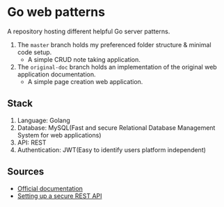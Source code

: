 # Go web patterns

A repository hosting different helpful Go server patterns.

1. The `master` branch holds my preferenced folder structure & minimal code setup.
	* A simple CRUD note taking application.
2. The `original-doc` branch holds an implementation of the original web application documentation.
	* A simple page creation web application. 

## Stack

1. Language: Golang
2. Database: MySQL(Fast and secure Relational Database Management System for web applications)
3. API: REST
4. Authentication: JWT(Easy to identify users platform independent)

## Sources

* [Official documentation](http://golang.org/doc/articles/wiki/)
* [Setting up a secure REST API](https://medium.com/@adigunhammedolalekan/build-and-deploy-a-secure-rest-api-with-go-postgresql-jwt-and-gorm-6fadf3da505b)
